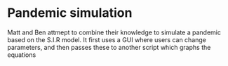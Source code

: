 # Pandemic simulation

Matt and Ben attmept to combine their knowledge to simulate a pandemic based on the S.I.R model.
It first uses a GUI where users can change parameters, and then passes these to another script which graphs the equations
